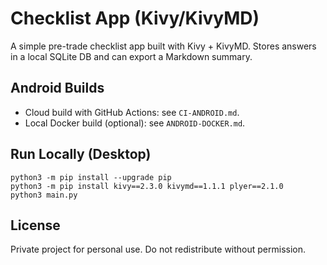 # Checklist App (Kivy/KivyMD)

A simple pre-trade checklist app built with Kivy + KivyMD. Stores answers in a local SQLite DB and can export a Markdown summary.

## Android Builds

- Cloud build with GitHub Actions: see `CI-ANDROID.md`.
- Local Docker build (optional): see `ANDROID-DOCKER.md`.

## Run Locally (Desktop)

```
python3 -m pip install --upgrade pip
python3 -m pip install kivy==2.3.0 kivymd==1.1.1 plyer==2.1.0
python3 main.py
```

## License

Private project for personal use. Do not redistribute without permission.
